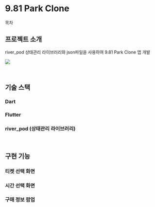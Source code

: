 # 9.81 Park Clone

목차

## 프로젝트 소개

<p align="justify">
river_pod 상태관리 라이브러리와 json파일을 사용하여 9.81 Park Clone 앱 개발
</p>

<p align="justify">
<img src="https://user-images.githubusercontent.com/96646202/267838581-a58acf84-5182-4101-9635-a890fb92b679.gif">
</p>

<br>

## 기술 스택
### Dart

### Flutter

### river_pod (상태관리 라이브러리)

<br>

## 구현 기능

### 티켓 선택 화면
### 시간 선택 화면
### 구매 정보 팝업
<br>

